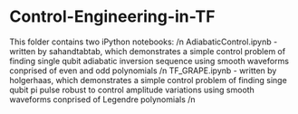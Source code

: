 # Control-Engineering-in-TF

This folder contains two iPython notebooks: /n
AdiabaticControl.ipynb - written by sahandtabtab, which demonstrates a simple control problem of finding single qubit adiabatic inversion sequence using smooth waveforms conprised of even and odd polynomials /n
TF_GRAPE.ipynb - written by holgerhaas, which demonstrates a simple control problem of finding singe qubit pi pulse robust to control amplitude variations using smooth waveforms conprised of Legendre polynomials /n
